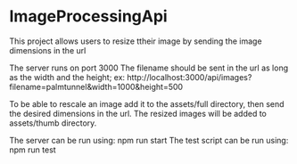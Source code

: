 # ImageProcessingApi
This project allows users to resize ttheir image by sending the image dimensions in the url

The server runs on port 3000
The filename should be sent in the url as long as the width and the height; ex: http://localhost:3000/api/images?filename=palmtunnel&width=1000&height=500

To be able to rescale an image add it to the assets/full directory, then send the desired dimensions in the url.
The resized images will be added to assets/thumb directory.

The server can be run using: npm run start
The test script can be run using: npm run test

